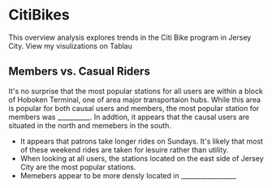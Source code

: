 # CitiBikes

This overview analysis explores trends in the Citi Bike program in Jersey City. View my visulizations on Tablau


## Members vs. Casual Riders
It's no surprise that the most popular stations for all users are within a block of Hoboken Terminal, one of area major transportaion hubs. While this area is popular for both causal users and members, the most popular station for members was __________. In addtion, it appears that the causal users are situated in the north and memebers in the south.   


- It appears that patrons take longer rides on Sundays. It's likely that most of these weekend rides are taken for lesuire rather than utility. 
- When looking at all users, the stations located on the east side of Jersey City are the most popular stations. 
- Memebers appear to be more densly located in _________________
